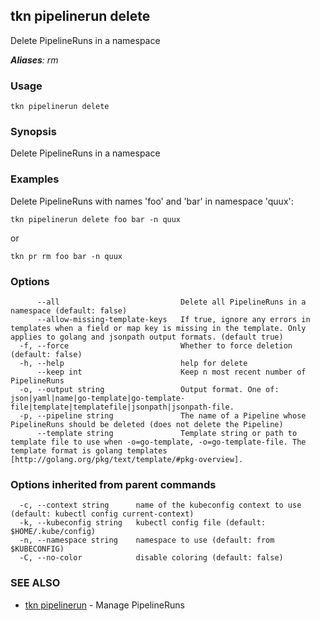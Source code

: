 ## tkn pipelinerun delete

Delete PipelineRuns in a namespace

***Aliases**: rm*

### Usage

```
tkn pipelinerun delete
```

### Synopsis

Delete PipelineRuns in a namespace

### Examples

Delete PipelineRuns with names 'foo' and 'bar' in namespace 'quux':

    tkn pipelinerun delete foo bar -n quux

or

    tkn pr rm foo bar -n quux


### Options

```
      --all                           Delete all PipelineRuns in a namespace (default: false)
      --allow-missing-template-keys   If true, ignore any errors in templates when a field or map key is missing in the template. Only applies to golang and jsonpath output formats. (default true)
  -f, --force                         Whether to force deletion (default: false)
  -h, --help                          help for delete
      --keep int                      Keep n most recent number of PipelineRuns
  -o, --output string                 Output format. One of: json|yaml|name|go-template|go-template-file|template|templatefile|jsonpath|jsonpath-file.
  -p, --pipeline string               The name of a Pipeline whose PipelineRuns should be deleted (does not delete the Pipeline)
      --template string               Template string or path to template file to use when -o=go-template, -o=go-template-file. The template format is golang templates [http://golang.org/pkg/text/template/#pkg-overview].
```

### Options inherited from parent commands

```
  -c, --context string      name of the kubeconfig context to use (default: kubectl config current-context)
  -k, --kubeconfig string   kubectl config file (default: $HOME/.kube/config)
  -n, --namespace string    namespace to use (default: from $KUBECONFIG)
  -C, --no-color            disable coloring (default: false)
```

### SEE ALSO

* [tkn pipelinerun](tkn_pipelinerun.md)	 - Manage PipelineRuns

